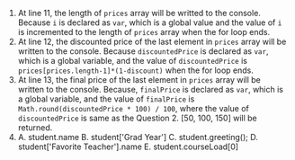 1. At line 11, the length of <code>prices</code> array will be writted to the console. Because <code>i</code> is declared as <code>var</code>, which is a global value and the value of <code>i</code> is incremented to the length of <code>prices</code> array when the for loop ends.   
2. At line 12, the discounted price of the last element in <code>prices</code> array will be written to the console. Because <code>discountedPrice</code> is declared as <code>var</code>, which is a global variable, and the value of <code>discountedPrice</code> is <code>prices[prices.length-1]*(1-discount)</code> when the for loop ends.
3. At line 13, the final price of the last element in <code>prices</code> array will be written to the console. Because, <code>finalPrice</code> is declared as <code>var</code>, which is a global variable, and the value of <code>finalPrice</code> is <code>Math.round(discountedPrice * 100) / 100</code>, where the value of <code>discountedPrice</code> is same as the Question 2. 
[50, 100, 150] will be returned. 
13. A. student.name
    B. student['Grad Year']
    C. student.greeting();
    D. student['Favorite Teacher'].name
    E. student.courseLoad[0]




